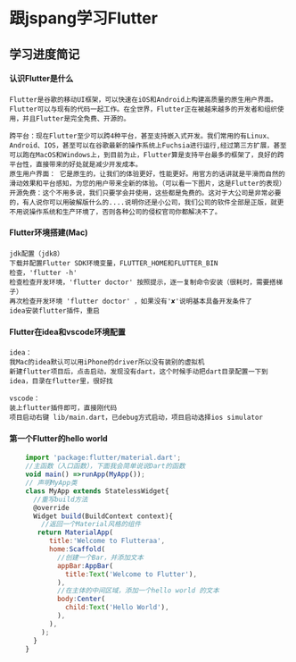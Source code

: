 # 跟jspang学习Flutter

## 学习进度简记

#### 认识Flutter是什么

    Flutter是谷歌的移动UI框架，可以快速在iOS和Android上构建高质量的原生用户界面。 Flutter可以与现有的代码一起工作。在全世界，Flutter正在被越来越多的开发者和组织使用，并且Flutter是完全免费、开源的。

    跨平台：现在Flutter至少可以跨4种平台，甚至支持嵌入式开发。我们常用的有Linux、Android、IOS，甚至可以在谷歌最新的操作系统上Fuchsia进行运行,经过第三方扩展，甚至可以跑在MacOS和Windows上，到目前为止，Flutter算是支持平台最多的框架了，良好的跨平台性，直接带来的好处就是减少开发成本。
    原生用户界面： 它是原生的，让我们的体验更好，性能更好。用官方的话讲就是平滑而自然的滑动效果和平台感知，为您的用户带来全新的体验。（可以看一下图片，这是Flutter的表现）
    开源免费：这个不用多说，我们只要学会并使用，这些都是免费的。这对于大公司是非常必要的，有人说你可以用破解版什么的....说明你还是小公司，我们公司的软件全部是正版，就更不用说操作系统和生产环境了，否则各种公司的侵权官司你都解决不了。

#### Flutter环境搭建(Mac)

    jdk配置（jdk8）
    下载并配置Flutter SDK环境变量，FLUTTER_HOME和FLUTTER_BIN
    检查，'flutter -h'
    检查检查开发环境，'flutter doctor' 按照提示，逐一复制命令安装（很耗时，需要搭梯子）
    再次检查开发环境 'flutter doctor' ，如果没有'✘'说明基本具备开发条件了
    idea安装flutter插件，重启

#### Flutter在idea和vscode环境配置

    idea：
    我Mac的idea默认可以用iPhone的driver所以没有装别的虚拟机
    新建flutter项目后，点击启动，发现没有dart，这个时候手动把dart目录配置一下到idea，目录在flutter里，很好找  

    vscode：
    装上flutter插件即可，直接刚代码
    项目启动右键 lib/main.dart，已debug方式启动，项目启动选择ios simulator

#### 第一个Flutter的hello world

```JavaScript
    import 'package:flutter/material.dart';
    //主函数（入口函数），下面我会简单说说Dart的函数
    void main() =>runApp(MyApp());
    // 声明MyApp类
    class MyApp extends StatelessWidget{
      //重写build方法
      @override
      Widget build(BuildContext context){
        //返回一个Material风格的组件
       return MaterialApp(
          title:'Welcome to Flutteraa',
          home:Scaffold(
            //创建一个Bar，并添加文本
            appBar:AppBar(
              title:Text('Welcome to Flutter'),
            ),
            //在主体的中间区域，添加一个hello world 的文本
            body:Center(
              child:Text('Hello World'),
            ),
          ),
        );
      }
    }
```
